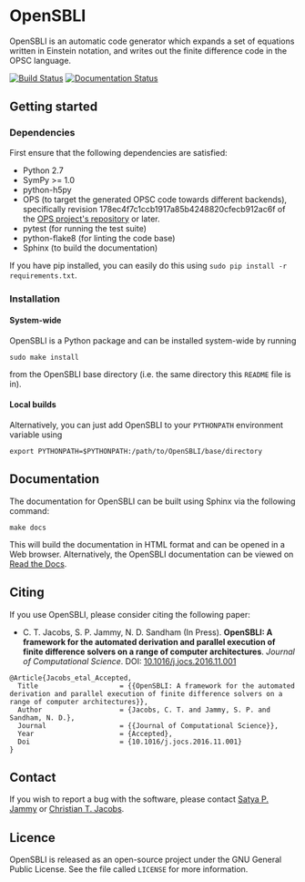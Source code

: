# OpenSBLI

OpenSBLI is an automatic code generator which expands a set of equations written in Einstein notation, and writes out the finite difference code in the OPSC language.

[![Build Status](https://travis-ci.org/opensbli/opensbli.svg?branch=master)](https://travis-ci.org/opensbli/opensbli)
[![Documentation Status](https://readthedocs.org/projects/opensbli/badge/?version=latest)](http://opensbli.readthedocs.io/en/latest/?badge=latest)

## Getting started

### Dependencies
First ensure that the following dependencies are satisfied:

* Python 2.7
* SymPy >= 1.0
* python-h5py
* OPS (to target the generated OPSC code towards different backends), specifically revision 178ec4f7c1ccb1917a85b4248820cfecb912ac6f of the [OPS project's repository](https://github.com/gihanmudalige/OPS) or later.
* pytest (for running the test suite)
* python-flake8 (for linting the code base)
* Sphinx (to build the documentation)

If you have pip installed, you can easily do this using `sudo pip install -r requirements.txt`.

### Installation

#### System-wide
OpenSBLI is a Python package and can be installed system-wide by running

```
sudo make install
```

from the OpenSBLI base directory (i.e. the same directory this `README` file is in).

#### Local builds
Alternatively, you can just add OpenSBLI to your `PYTHONPATH` environment variable using

```
export PYTHONPATH=$PYTHONPATH:/path/to/OpenSBLI/base/directory
```

## Documentation
The documentation for OpenSBLI can be built using Sphinx via the following command:

```
make docs
```

This will build the documentation in HTML format and can be opened in a Web browser. Alternatively, the OpenSBLI documentation can be viewed on [Read the Docs](http://opensbli.readthedocs.io/).

## Citing

If you use OpenSBLI, please consider citing the following paper:

* C. T. Jacobs, S. P. Jammy, N. D. Sandham (In Press). **OpenSBLI: A framework for the automated derivation and parallel execution of finite difference solvers on a range of computer architectures**. *Journal of Computational Science*. DOI: [10.1016/j.jocs.2016.11.001](http://dx.doi.org/10.1016/j.jocs.2016.11.001)

```
@Article{Jacobs_etal_Accepted,
  Title                    = {{OpenSBLI: A framework for the automated derivation and parallel execution of finite difference solvers on a range of computer architectures}},
  Author                   = {Jacobs, C. T. and Jammy, S. P. and Sandham, N. D.},
  Journal                  = {{Journal of Computational Science}},
  Year                     = {Accepted},
  Doi                      = {10.1016/j.jocs.2016.11.001}
}
```

## Contact
If you wish to report a bug with the software, please contact [Satya P. Jammy](mailto:S.P.Jammy@soton.ac.uk) or [Christian T. Jacobs](mailto:C.T.Jacobs@soton.ac.uk).

## Licence
OpenSBLI is released as an open-source project under the GNU General Public License. See the file called `LICENSE` for more information.
